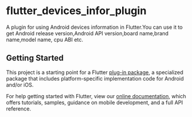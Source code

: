 # flutter_devices_infor_plugin

A plugin for using Android devices information in Flutter.You can use it to get Android release version,Android API version,board name,brand name,model name, cpu ABI etc.

## Getting Started

This project is a starting point for a Flutter
[plug-in package](https://flutter.dev/developing-packages/),
a specialized package that includes platform-specific implementation code for
Android and/or iOS.

For help getting started with Flutter, view our
[online documentation](https://flutter.dev/docs), which offers tutorials,
samples, guidance on mobile development, and a full API reference.

